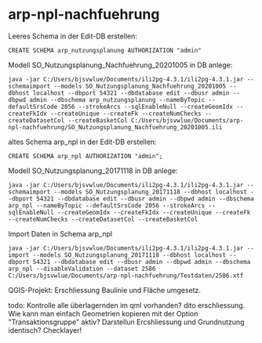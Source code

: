 # arp-npl-nachfuehrung


Leeres Schema in der Edit-DB erstellen:
```
CREATE SCHEMA arp_nutzungsplanung AUTHORIZATION "admin"
```
Modell SO_Nutzungsplanung_Nachfuehrung_20201005 in DB anlege:
```
java -jar C:/Users/bjsvwlue/Documents/ili2pg-4.3.1/ili2pg-4.3.1.jar --schemaimport --models SO_Nutzungsplanung_Nachfuehrung_20201005 --dbhost localhost --dbport 54321 --dbdatabase edit --dbusr admin --dbpwd admin --dbschema arp_nutzungsplanung --nameByTopic --defaultSrsCode 2056 --strokeArcs --sqlEnableNull --createGeomIdx --createFkIdx --createUnique --createFk --createNumChecks --createDatasetCol --createBasketCol C:/Users/bjsvwlue/Documents/arp-npl-nachfuehrung/SO_Nutzungsplanung_Nachfuehrung_20201005.ili
```

altes Schema arp_npl in der Edit-DB erstellen:
```
CREATE SCHEMA arp_npl AUTHORIZATION "admin";
```
Modell SO_Nutzungsplanung_20171118 in DB anlege:
```
java -jar C:/Users/bjsvwlue/Documents/ili2pg-4.3.1/ili2pg-4.3.1.jar --schemaimport --models SO_Nutzungsplanung_20171118 --dbhost localhost --dbport 54321 --dbdatabase edit --dbusr admin --dbpwd admin --dbschema arp_npl --nameByTopic --defaultSrsCode 2056 --strokeArcs --sqlEnableNull --createGeomIdx --createFkIdx --createUnique --createFk --createNumChecks --createDatasetCol --createBasketCol
```
Import Daten in Schema arp_npl
```
java -jar C:/Users/bjsvwlue/Documents/ili2pg-4.3.1/ili2pg-4.3.1.jar --import --models SO_Nutzungsplanung_20171118 --dbhost localhost --dbport 54321 --dbdatabase edit --dbusr admin --dbpwd admin --dbschema arp_npl --disableValidation --dataset 2586 C:/Users/bjsvwlue/Documents/arp-npl-nachfuehrung/Testdaten/2586.xtf
```
QGIS-Projekt: Erschliessung Baulinie und Fläche umgesetz. 

todo: Kontrolle alle überlagernden im qml vorhanden? dito erschliessung. Wie kann man einfach Geometrien kopieren mit der Option "Transaktionsgruppe" aktiv?  Darstellun Ercshliessung und Grundnutzung identisch? Checklayer!
